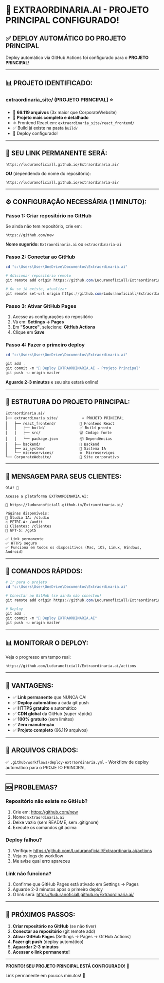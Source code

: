 # 🎉 EXTRAORDINARIA.AI - PROJETO PRINCIPAL CONFIGURADO!

## ✅ DEPLOY AUTOMÁTICO DO PROJETO PRINCIPAL

Deploy automático via GitHub Actions foi configurado para o **PROJETO PRINCIPAL**!

---

## 📊 PROJETO IDENTIFICADO:

### **extraordinaria_site/ (PROJETO PRINCIPAL) ⭐**
- 📁 **66.119 arquivos** (3x maior que CorporateWebsite)
- 🎯 **Projeto mais completo e detalhado**
- ⚛️ Frontend React em: `extraordinaria_site/react_frontend/`
- ✅ Build já existe na pasta `build/`
- 🚀 Deploy configurado!

---

## 🔗 SEU LINK PERMANENTE SERÁ:

```
https://luduranoficiall.github.io/Extraordinaria.ai/
```

**OU** (dependendo do nome do repositório):
```
https://luduranoficiall.github.io/extraordinaria-ai/
```

---

## ⚙️ CONFIGURAÇÃO NECESSÁRIA (1 MINUTO):

### **Passo 1: Criar repositório no GitHub**

Se ainda não tem repositório, crie em:
```
https://github.com/new
```

**Nome sugerido:** `Extraordinaria.ai` ou `extraordinaria-ai`

### **Passo 2: Conectar ao GitHub**

```powershell
cd "c:\Users\User\OneDrive\Documentos\Extraordinaria.ai"

# Adicionar repositório remoto
git remote add origin https://github.com/Luduranoficiall/Extraordinaria.ai.git

# Ou se já existe, atualizar
git remote set-url origin https://github.com/Luduranoficiall/Extraordinaria.ai.git
```

### **Passo 3: Ativar GitHub Pages**

1. Acesse as configurações do repositório
2. Vá em: **Settings → Pages**
3. Em **"Source"**, selecione: **GitHub Actions**
4. Clique em **Save**

### **Passo 4: Fazer o primeiro deploy**

```powershell
cd "c:\Users\User\OneDrive\Documentos\Extraordinaria.ai"

git add .
git commit -m "🚀 Deploy EXTRAORDINARIA.AI - Projeto Principal"
git push -u origin master
```

**Aguarde 2-3 minutos** e seu site estará online!

---

## 🎯 ESTRUTURA DO PROJETO PRINCIPAL:

```
Extraordinaria.ai/
├── extraordinaria_site/           ⭐ PROJETO PRINCIPAL
│   ├── react_frontend/           📱 Frontend React
│   │   ├── build/                ✅ Build pronto
│   │   ├── src/                  💻 Código fonte
│   │   └── package.json          📦 Dependências
│   ├── backend/                  🔧 Backend
│   ├── ai_system/                🤖 Sistema IA
│   └── microservices/            ⚙️  Microserviços
└── CorporateWebsite/             📄 Site corporativo
```

---

## 📱 MENSAGEM PARA SEUS CLIENTES:

```
Olá! 👋

Acesse a plataforma EXTRAORDINARIA.AI:

🔗 https://luduranoficiall.github.io/Extraordinaria.ai/

Páginas disponíveis:
🎨 Studio IA: /studio
⚖️ PETRI.A: /audit
👥 Clientes: /clientes
🤖 GPT-5: /gpt5

✅ Link permanente
✅ HTTPS seguro
✅ Funciona em todos os dispositivos (Mac, iOS, Linux, Windows, Android)
```

---

## 🚀 COMANDOS RÁPIDOS:

```powershell
# Ir para o projeto
cd "c:\Users\User\OneDrive\Documentos\Extraordinaria.ai"

# Conectar ao GitHub (se ainda não conectou)
git remote add origin https://github.com/Luduranoficiall/Extraordinaria.ai.git

# Deploy
git add .
git commit -m "🚀 Deploy EXTRAORDINARIA.AI"
git push -u origin master
```

---

## 📊 MONITORAR O DEPLOY:

Veja o progresso em tempo real:
```
https://github.com/Luduranoficiall/Extraordinaria.ai/actions
```

---

## 🎊 VANTAGENS:

- ✅ **Link permanente** que NUNCA CAI
- ✅ **Deploy automático** a cada git push
- ✅ **HTTPS gratuito** e automático
- ✅ **CDN global** da GitHub (super rápido)
- ✅ **100% gratuito** (sem limites)
- ✅ **Zero manutenção**
- ✅ **Projeto completo** (66.119 arquivos)

---

## 📄 ARQUIVOS CRIADOS:

✅ `.github/workflows/deploy-extraordinaria.yml` - Workflow de deploy automático para o PROJETO PRINCIPAL

---

## 🆘 PROBLEMAS?

### **Repositório não existe no GitHub?**

1. Crie em: https://github.com/new
2. Nome: `Extraordinaria.ai`
3. Deixe vazio (sem README, sem .gitignore)
4. Execute os comandos git acima

### **Deploy falhou?**

1. Verifique: https://github.com/Luduranoficiall/Extraordinaria.ai/actions
2. Veja os logs do workflow
3. Me avise qual erro apareceu

### **Link não funciona?**

1. Confirme que GitHub Pages está ativado em Settings → Pages
2. Aguarde 2-3 minutos após o primeiro deploy
3. O link será: https://luduranoficiall.github.io/Extraordinaria.ai/

---

## 🎯 PRÓXIMOS PASSOS:

1. **Criar repositório no GitHub** (se não tiver)
2. **Conectar ao repositório** (git remote add)
3. **Ativar GitHub Pages** (Settings → Pages → GitHub Actions)
4. **Fazer git push** (deploy automático)
5. **Aguardar 2-3 minutos**
6. **Acessar o link permanente!**

---

**PRONTO! SEU PROJETO PRINCIPAL ESTÁ CONFIGURADO!** 🎉

Link permanente em poucos minutos! 🚀
